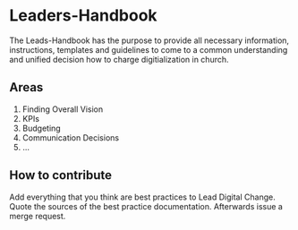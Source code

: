 # Leaders-Handbook
The Leads-Handbook has the purpose to provide all necessary information, instructions, templates and guidelines to come to a common understanding and unified decision how to charge digitialization in church.

## Areas
1. Finding Overall Vision
2. KPIs
3. Budgeting
4. Communication Decisions
5. ...

##  How to contribute
Add everything that you think are best practices to Lead Digital Change. Quote the sources of the best practice documentation. Afterwards issue a merge request.
